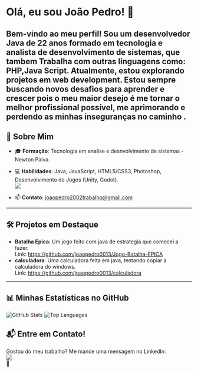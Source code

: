 
<!---
joaopedro0013/joaopedro0013 is a ✨ special ✨ repository because its `README.md` (this file) appears on your GitHub profile.
You can click the Preview link to take a look at your changes.
--->

# Olá, eu sou João Pedro! 👋

Bem-vindo ao meu perfil! Sou um desenvolvedor **Java** de 22 anos formado em tecnologia e analista de 
desenvolvimento de sistemas, que tambem Trabalha com outras linguagens como: **PHP**,**Java Script**. Atualmente, estou explorando projetos em **web development**. Estou sempre buscando novos desafios para aprender e crescer pois o meu maior desejo é me tornar o melhor 
profissional possível, me aprimorando e perdendo as minhas inseguranças no 
caminho .<br>
---

## 🚀 Sobre Mim
- 🎓 **Formação**: Tecnologia em analise e desnvolvimento de sistemas - Newton Paiva.
- 💻 **Habilidades**: Java, JavaScript, HTML5/CSS3, Photoshop, Desenvolvimento de Jogos (Unity, Godot).<br>
[![](https://skillicons.dev/icons?i=java,javascript,php)](https://skillicons.dev)

- 📫 **Contato**: [joaopedro2002trabalho@gmail.com](mailto:joaopedro2002trabalho@gmail.com)


---

## 🛠️ Projetos em Destaque
- **Batalha Epica**: Um jogo feito com java de estrategia que comecei a fazer.<br>
  Link: https://github.com/joaopedro0013/Jogo-Batalha-EPICA <br>
- **calculadora**: Uma calculadora feita em java, tentando copiar a calculadora do windows.
  <br>
  Link: https://github.com/joaopedro0013/calculadora

---

## 📊 Minhas Estatísticas no GitHub
![GitHub Stats](https://github-readme-stats.vercel.app/api?username=joaopedro0013&show_icons=true&theme=radical)
![Top Languages](https://github-readme-stats.vercel.app/api/top-langs/?username=joaopedro0013&layout=compact&theme=radical)


## 📬 Entre em Contato!
Gostou do meu trabalho? Me mande uma mensagem no LinkedIn:<br> 
[![](https://skillicons.dev/icons?i=linkedin)]([https://www.linkedin.com/in/joao-pedro-pio/])
<br>
🚀



